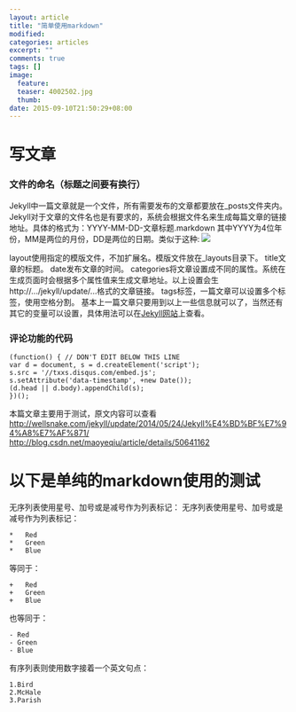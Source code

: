 ```yaml
---
layout: article
title: "简单使用markdown"
modified:
categories: articles
excerpt: ""
comments: true
tags: []
image: 
  feature:
  teaser: 4002502.jpg
  thumb:
date: 2015-09-10T21:50:29+08:00
---
```

# 写文章

### 文件的命名（标题之间要有换行）
Jekyll中一篇文章就是一个文件，所有需要发布的文章都要放在_posts文件夹内。Jekyll对于文章的文件名也是有要求的，系统会根据文件名来生成每篇文章的链接地址。具体的格式为：YYYY-MM-DD-文章标题.markdown 其中YYYY为4位年份，MM是两位的月份，DD是两位的日期。类似于这种:
![](http://7xqsae.com1.z0.glb.clouddn.com/1.PNG)

layout使用指定的模版文件，不加扩展名。模版文件放在_layouts目录下。
title文章的标题。
date发布文章的时间。
categories将文章设置成不同的属性。系统在生成页面时会根据多个属性值来生成文章地址。以上设置会生http://.../jekyll/update/...格式的文章链接。
tags标签，一篇文章可以设置多个标签，使用空格分割。
基本上一篇文章只要用到以上一些信息就可以了，当然还有其它的变量可以设置，具体用法可以在[Jekyll网站](http://jekyllrb.com/docs/frontmatter/)上查看。

### 评论功能的代码
	(function() { // DON'T EDIT BELOW THIS LINE
	var d = document, s = d.createElement('script');
	s.src = '//txxs.disqus.com/embed.js';
	s.setAttribute('data-timestamp', +new Date());
	(d.head || d.body).appendChild(s);
	})();
    
本篇文章主要用于测试，原文内容可以查看
http://wellsnake.com/jekyll/update/2014/05/24/Jekyll%E4%BD%BF%E7%94%A8%E7%AF%871/
http://blog.csdn.net/maoyeqiu/article/details/50641162

# 以下是单纯的markdown使用的测试

无序列表使用星号、加号或是减号作为列表标记：
无序列表使用星号、加号或是减号作为列表标记：

	*   Red
	*   Green
	*   Blue

等同于：

	+   Red 
	+   Green
	+   Blue

也等同于：

	- Red
	- Green
	- Blue

有序列表则使用数字接着一个英文句点：

	1.Bird
	2.McHale
	3.Parish